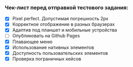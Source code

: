 ### Чек-лист перед отправкой тестового задания:

-   [x] Pixel perfect. Допустимая погрешность 2px
-   [x] Корректное отображение в разных браузерах
-   [x] Адаптив под планшет и мобильные устройства
-   [ ] Опубликовать на Github Pages
-   [x] Плавающее меню
-   [x] Использование нативных элементов
-   [x] Доступность пользовательских элементов
-   [x] Проверка пограничных кейсов
